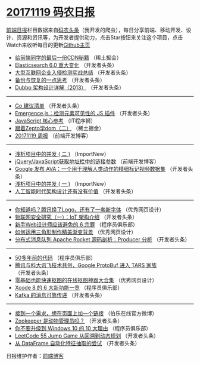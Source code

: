 # [20171119 码农日报](http://hao.caibaojian.com/date/2017/11/19)

[前端日报](http://caibaojian.com/c/news)栏目数据来自[码农头条](http://hao.caibaojian.com/)（我开发的爬虫），每日分享前端、移动开发、设计、资源和资讯等，为开发者提供动力，点击Star按钮来关注这个项目，点击Watch来收听每日的更新[Github主页](https://github.com/kujian/frontendDaily)
* [给前端同学的最后一份CDN秘籍](http://hao.caibaojian.com/56866.html) （稀土掘金）
* [Elasticsearch 6.0 重大变化](http://hao.caibaojian.com/56848.html) （开发者头条）
* [大型互联网企业入侵检测实战总结](http://hao.caibaojian.com/56876.html) （开发者头条）
* [备份与恢复的一点思考](http://hao.caibaojian.com/56850.html) （开发者头条）
* [Dubbo 架构设计详解（2013）](http://hao.caibaojian.com/56879.html) （开发者头条）

***
* [Go 建议清单](http://hao.caibaojian.com/56873.html) （开发者头条）
* [Emergence.js：检测元素可见性的 JS 插件](http://hao.caibaojian.com/56878.html) （开发者头条）
* [JavaScript 核心参考](http://hao.caibaojian.com/56898.html) （IT程序狮）
* [跟着Zepto学dom（二）](http://hao.caibaojian.com/56865.html) （稀土掘金）
* [20171119 周报](http://hao.caibaojian.com/56899.html) （前端开发博客）

***
* [浅析项目中的并发 ( 二 )](http://hao.caibaojian.com/56889.html) （ImportNew）
* [jQuery/JavaScript获取地址栏中的链接参数](http://hao.caibaojian.com/56900.html) （前端开发博客）
* [Google 发布 AVA：一个用于理解人类动作的精细标记视频数据集](http://hao.caibaojian.com/56870.html) （开发者头条）
* [浅析项目中的并发 ( 一 )](http://hao.caibaojian.com/56890.html) （ImportNew）
* [人工智能时代架构设计还有没有价值](http://hao.caibaojian.com/56849.html) （开发者头条）

***
* [你知道吗？腾讯换了Logo，还有了一套新字体](http://hao.caibaojian.com/56901.html) （优秀网页设计）
* [物联网安全研究（一）：IoT 架构介绍](http://hao.caibaojian.com/56871.html) （开发者头条）
* [新手Web设计师应该避免的 6 宗罪](http://hao.caibaojian.com/56891.html) （程序员俱乐部）
* [如何运用三角形制作精美渐变背景](http://hao.caibaojian.com/56902.html) （优秀网页设计）
* [分布式消息队列 Apache Rocket 源码剖析：Producer 分析](http://hao.caibaojian.com/56872.html) （开发者头条）

***
* [50多年前的代码](http://hao.caibaojian.com/56892.html) （程序员俱乐部）
* [腾讯与科大讯飞技术共创，Google ProtoBuf 进入 TARS 家族](http://hao.caibaojian.com/56851.html) （开发者头条）
* [零基础也能快速抠图的在线抠图神器大合集](http://hao.caibaojian.com/56903.html) （优秀网页设计）
* [Xcode 8 的 6 大新功能一览](http://hao.caibaojian.com/56893.html) （程序员俱乐部）
* [Kafka 的消息可靠传递](http://hao.caibaojian.com/56852.html) （开发者头条）

***
* [接到一个需求，想在页面上加一个链接](http://hao.caibaojian.com/56904.html) （伯乐在线官方微博）
* [Zookeeper 是动物管理员吗？](http://hao.caibaojian.com/56874.html) （开发者头条）
* [你不要升级到 Windows 10 的 10 大理由](http://hao.caibaojian.com/56894.html) （程序员俱乐部）
* [LeetCode 55 Jump Game 从回溯到动态规划](http://hao.caibaojian.com/56853.html) （开发者头条）
* [从 DataFrame 自动化特征抽取的尝试](http://hao.caibaojian.com/56875.html) （开发者头条）

日报维护作者：[前端博客](http://caibaojian.com/) 